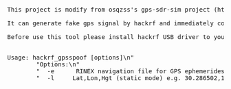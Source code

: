 <pre>
This project is modify from osqzss's gps-sdr-sim project (https://github.com/osqzss/gps-sdr-sim)

It can generate fake gps signal by hackrf and immediately control by keyboard (W = north, S = south, A = west, D = east) or joystick.

Before use this tool please install hackrf USB driver to your windows system first (https://sourceforge.net/projects/libwdi/files/zadig/)


Usage: hackrf_gpsspoof [options]\n"
		"Options:\n"
		"  -e <gps_nav>     RINEX navigation file for GPS ephemerides (required)\n"
		"  -l <location>    Lat,Lon,Hgt (static mode) e.g. 30.286502,120.032669,100\n";
</pre>